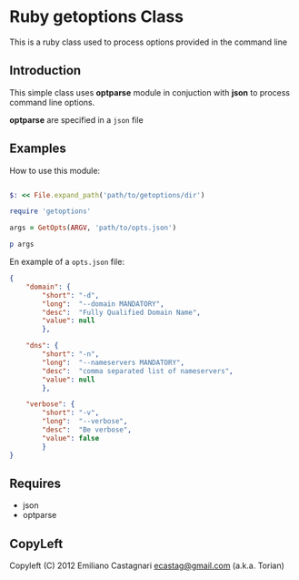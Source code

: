 Ruby getoptions Class
=====================

This is a ruby class used to process options provided in the command line

Introduction
------------

This simple class uses **optparse** module in conjuction with **json**
to process command line options.

**optparse** are specified in a `json` file 

Examples
--------

How to use this module:
```ruby

$: << File.expand_path('path/to/getoptions/dir')

require 'getoptions'

args = GetOpts(ARGV, 'path/to/opts.json')

p args
```

En example of a `opts.json` file:
```json
{
	"domain": {
		"short": "-d",
		"long":  "--domain MANDATORY",
		"desc":  "Fully Qualified Domain Name",
		"value": null
		},

	"dns": {
		"short": "-n",
		"long":  "--nameservers MANDATORY",
		"desc":  "comma separated list of nameservers",
		"value": null
		},

	"verbose": {
		"short": "-v",
		"long":  "--verbose",
		"desc":  "Be verbose",
		"value": false
		}
}
```

Requires
--------

 * json
 * optparse

CopyLeft
---------

Copyleft (C) 2012 Emiliano Castagnari <ecastag@gmail.com> (a.k.a. Torian)

